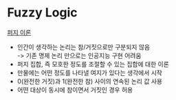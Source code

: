 Fuzzy Logic
===
  
[퍼지 이론](https://www.mrlatte.net/blog/2019/12/29/gas-station-recommendation-method-using-fuzzy.html)  

- 인간이 생각하는 논리는 참/거짓으로만 구분되지 않음  
  -> 기존 명제 논리 만으로는 인공지능 구현 어려움  
- 퍼지 집합, 즉 모호한 정도를 조절할 수 있는 집합에 대한 이론  
- 만물에는 어떤 정도를 나타낼 여지가 있다는 생각에서 시작  
- 0(완전한 거짓)과 1(완전한 참) 사이의 연속된 논리 값 사용  
- 어떤 대상이 동시에 참이면서 거짓인 경우 허용  
<br>

